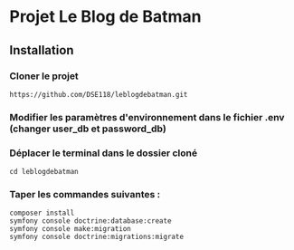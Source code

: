 # Projet Le Blog de Batman

## Installation

### Cloner le projet
```
https://github.com/DSE118/leblogdebatman.git
```

### Modifier les paramètres d'environnement dans le fichier .env (changer user_db et password_db)

### Déplacer le terminal dans le dossier cloné
```
cd leblogdebatman
```

### Taper les commandes suivantes :
```
composer install
symfony console doctrine:database:create
symfony console make:migration
symfony console doctrine:migrations:migrate
```
